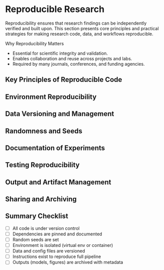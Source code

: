 # Reproducible Research

Reproducibility ensures that research findings can be independently verified and built upon. This section presents core principles and practical strategies for making research code, data, and workflows reproducible.

Why Reproducibility Matters
- Essential for scientific integrity and validation.  
- Enables collaboration and reuse across projects and labs.  
- Required by many journals, conferences, and funding agencies.

## Key Principles of Reproducible Code

## Environment Reproducibility

## Data Versioning and Management

## Randomness and Seeds

## Documentation of Experiments

## Testing Reproducibility

## Output and Artifact Management

## Sharing and Archiving

## Summary Checklist

- [ ] All code is under version control  
- [ ] Dependencies are pinned and documented  
- [ ] Random seeds are set  
- [ ] Environment is isolated (virtual env or container)  
- [ ] Data and config files are versioned  
- [ ] Instructions exist to reproduce full pipeline  
- [ ] Outputs (models, figures) are archived with metadata  
